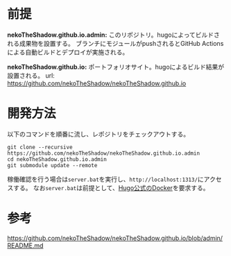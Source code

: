 # 前提

__nekoTheShadow.github.io.admin:__ 
このリポジトリ。hugoによってビルドされる成果物を設置する。
ブランチにモジュールがpushされるとGitHub Actionsによる自動ビルドとデプロイが実施される。

__nekoTheShadow.github.io:__
ポートフォリオサイト。hugoによるビルド結果が設置される。
url: https://github.com/nekoTheShadow/nekoTheShadow.github.io

# 開発方法

以下のコマンドを順番に流し、レポジトリをチェックアウトする。

```
git clone --recursive https://github.com/nekoTheShadow/nekoTheShadow.github.io.admin
cd nekoTheShadow.github.io.admin
git submodule update --remote
```

稼働確認を行う場合は`server.bat`を実行し、`http://localhost:1313/`にアクセスする。
なお`server.bat`は前提として、[Hugo公式のDocker](https://hub.docker.com/r/klakegg/hugo/)を要求する。

# 参考

https://github.com/nekoTheShadow/nekoTheShadow.github.io/blob/admin/README.md
